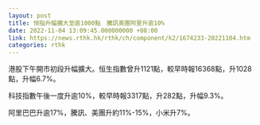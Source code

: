 ```yaml
---
layout: post
title: 恒指升幅擴大至逾1000點　騰訊美團阿里升逾10%
date: 2022-11-04 13:09:45.000000000 +08:00
link: https://news.rthk.hk/rthk/ch/component/k2/1674233-20221104.htm
categories: rthk
---
```


港股下午開市初段升幅擴大。恒生指數曾升1121點，較早時報16368點，升1028點，升幅6.7%。

科技指數午後一度升逾10%，較早時報3317點，升282點，升幅9.3%。

阿里巴巴升逾17%，騰訊、美團升約11%-15%，小米升7%。
